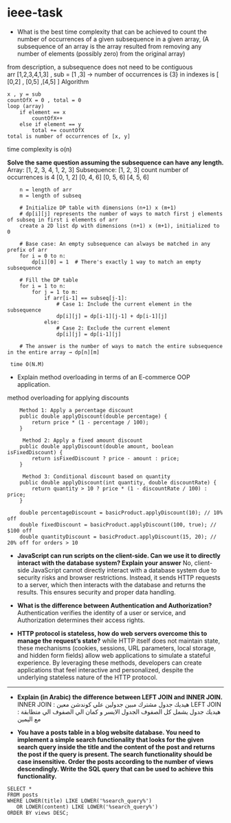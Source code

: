 # ieee-task
- What is the best time complexity that can be achieved to count the number of occurrences of a given subsequence in a given array,
  (A subsequence of an array is the array resulted from removing any number of elements (possibly zero) from the original array)

from description, a subsequence does not need to be contiguous  
arr [1,2,3,4,1,3] , sub = [1 ,3] → number of occurrences is {3} in indexes is
[ [0,2] , [0,5] ,[4,5] ]
Algorithm

```
x , y = sub
countOfX = 0 , total = 0
loop (array)
    if element == x
        countOfX++
    else if element == y
        total += countOfX
total is number of occurrences of [x, y]
```

time complexity is o(n)

**Solve the same question assuming the subsequence can have any length.**
Array: [1, 2, 3, 4, 1, 2, 3]
Subsequence: [1, 2, 3]
count number of occurrences is 4
[0, 1, 2]
[0, 4, 6]
[0, 5, 6]
[4, 5, 6]

```
    n = length of arr
    m = length of subseq

    # Initialize DP table with dimensions (n+1) x (m+1)
    # dp[i][j] represents the number of ways to match first j elements of subseq in first i elements of arr
    create a 2D list dp with dimensions (n+1) x (m+1), initialized to 0

    # Base case: An empty subsequence can always be matched in any prefix of arr
    for i = 0 to n:
        dp[i][0] = 1  # There's exactly 1 way to match an empty subsequence

    # Fill the DP table
    for i = 1 to n:
        for j = 1 to m:
            if arr[i-1] == subseq[j-1]:
                # Case 1: Include the current element in the subsequence
                dp[i][j] = dp[i-1][j-1] + dp[i-1][j]
            else:
                # Case 2: Exclude the current element
                dp[i][j] = dp[i-1][j]

    # The answer is the number of ways to match the entire subsequence in the entire array → dp[n][m]

 time O(N.M)

```

- Explain method overloading in terms of an E-commerce OOP application.

method overloading for applying discounts

```
    Method 1: Apply a percentage discount
    public double applyDiscount(double percentage) {
        return price * (1 - percentage / 100);
    }

     Method 2: Apply a fixed amount discount
    public double applyDiscount(double amount, boolean isFixedDiscount) {
        return isFixedDiscount ? price - amount : price;
    }

     Method 3: Conditional discount based on quantity
    public double applyDiscount(int quantity, double discountRate) {
        return quantity > 10 ? price * (1 - discountRate / 100) : price;
    }

    double percentageDiscount = basicProduct.applyDiscount(10); // 10% off
    double fixedDiscount = basicProduct.applyDiscount(100, true); // $100 off
    double quantityDiscount = basicProduct.applyDiscount(15, 20); // 20% off for orders > 10
```

- **JavaScript can run scripts on the client-side. Can we use it to directly interact with the database system? Explain your answer**
  No, client-side JavaScript cannot directly interact with a database system due to security risks and browser restrictions. Instead, it sends HTTP requests to a server, which then interacts with the database and returns the results. This ensures security and proper data handling.
- **What is the difference between Authentication and Authorization?**
  Authentication verifies the identity of a user or service, and Authorization determines their access rights.

- **HTTP protocol is stateless, how do web servers overcome this to manage the request’s state?**
  while HTTP itself does not maintain state, these mechanisms (cookies, sessions, URL parameters, local storage, and hidden form fields) allow web applications to simulate a stateful experience. By leveraging these methods, developers can create applications that feel interactive and personalized, despite the underlying stateless nature of the HTTP protocol.

---
- **Explain (in Arabic) the difference between LEFT JOIN and INNER JOIN.**
INNER JOIN : هيديك جدول مشترك مبين جدولين علي كوندشن معين
LEFT JOIN  : هيديك جدول يشمل كل الصفوف الجدول الايسر و كمان الي الصفوف الي متطابقة مع اليمين

- **You have a posts table in a blog website database. You need to implement a simple search functionality that looks for the given search query inside the title and the content of the post and returns the post if the query is present. The search functionality should be case insensitive. Order the posts according to the number of views descendingly. Write the SQL query that can be used to achieve this functionality.**

```
SELECT *
FROM posts
WHERE LOWER(title) LIKE LOWER('%search_query%')
   OR LOWER(content) LIKE LOWER('%search_query%')
ORDER BY views DESC;
```
